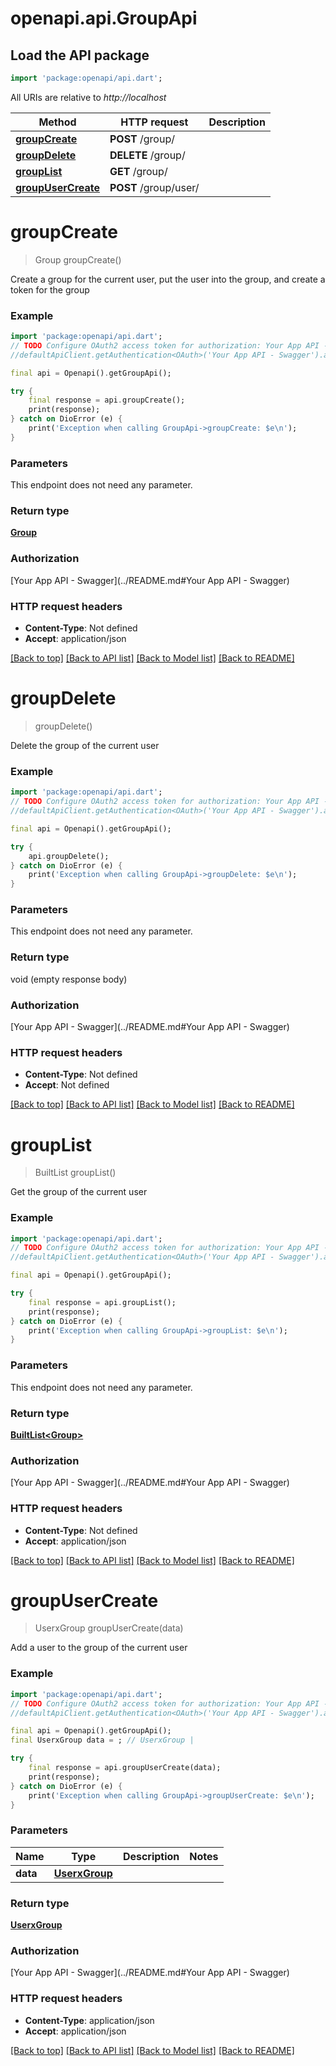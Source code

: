 # openapi.api.GroupApi

## Load the API package
```dart
import 'package:openapi/api.dart';
```

All URIs are relative to *http://localhost*

Method | HTTP request | Description
------------- | ------------- | -------------
[**groupCreate**](GroupApi.md#groupcreate) | **POST** /group/ | 
[**groupDelete**](GroupApi.md#groupdelete) | **DELETE** /group/ | 
[**groupList**](GroupApi.md#grouplist) | **GET** /group/ | 
[**groupUserCreate**](GroupApi.md#groupusercreate) | **POST** /group/user/ | 


# **groupCreate**
> Group groupCreate()



Create a group for the current user, put the user into the group, and create a token for the group

### Example
```dart
import 'package:openapi/api.dart';
// TODO Configure OAuth2 access token for authorization: Your App API - Swagger
//defaultApiClient.getAuthentication<OAuth>('Your App API - Swagger').accessToken = 'YOUR_ACCESS_TOKEN';

final api = Openapi().getGroupApi();

try {
    final response = api.groupCreate();
    print(response);
} catch on DioError (e) {
    print('Exception when calling GroupApi->groupCreate: $e\n');
}
```

### Parameters
This endpoint does not need any parameter.

### Return type

[**Group**](Group.md)

### Authorization

[Your App API - Swagger](../README.md#Your App API - Swagger)

### HTTP request headers

 - **Content-Type**: Not defined
 - **Accept**: application/json

[[Back to top]](#) [[Back to API list]](../README.md#documentation-for-api-endpoints) [[Back to Model list]](../README.md#documentation-for-models) [[Back to README]](../README.md)

# **groupDelete**
> groupDelete()



Delete the group of the current user

### Example
```dart
import 'package:openapi/api.dart';
// TODO Configure OAuth2 access token for authorization: Your App API - Swagger
//defaultApiClient.getAuthentication<OAuth>('Your App API - Swagger').accessToken = 'YOUR_ACCESS_TOKEN';

final api = Openapi().getGroupApi();

try {
    api.groupDelete();
} catch on DioError (e) {
    print('Exception when calling GroupApi->groupDelete: $e\n');
}
```

### Parameters
This endpoint does not need any parameter.

### Return type

void (empty response body)

### Authorization

[Your App API - Swagger](../README.md#Your App API - Swagger)

### HTTP request headers

 - **Content-Type**: Not defined
 - **Accept**: Not defined

[[Back to top]](#) [[Back to API list]](../README.md#documentation-for-api-endpoints) [[Back to Model list]](../README.md#documentation-for-models) [[Back to README]](../README.md)

# **groupList**
> BuiltList<Group> groupList()



Get the group of the current user

### Example
```dart
import 'package:openapi/api.dart';
// TODO Configure OAuth2 access token for authorization: Your App API - Swagger
//defaultApiClient.getAuthentication<OAuth>('Your App API - Swagger').accessToken = 'YOUR_ACCESS_TOKEN';

final api = Openapi().getGroupApi();

try {
    final response = api.groupList();
    print(response);
} catch on DioError (e) {
    print('Exception when calling GroupApi->groupList: $e\n');
}
```

### Parameters
This endpoint does not need any parameter.

### Return type

[**BuiltList&lt;Group&gt;**](Group.md)

### Authorization

[Your App API - Swagger](../README.md#Your App API - Swagger)

### HTTP request headers

 - **Content-Type**: Not defined
 - **Accept**: application/json

[[Back to top]](#) [[Back to API list]](../README.md#documentation-for-api-endpoints) [[Back to Model list]](../README.md#documentation-for-models) [[Back to README]](../README.md)

# **groupUserCreate**
> UserxGroup groupUserCreate(data)



Add a user to the group of the current user

### Example
```dart
import 'package:openapi/api.dart';
// TODO Configure OAuth2 access token for authorization: Your App API - Swagger
//defaultApiClient.getAuthentication<OAuth>('Your App API - Swagger').accessToken = 'YOUR_ACCESS_TOKEN';

final api = Openapi().getGroupApi();
final UserxGroup data = ; // UserxGroup | 

try {
    final response = api.groupUserCreate(data);
    print(response);
} catch on DioError (e) {
    print('Exception when calling GroupApi->groupUserCreate: $e\n');
}
```

### Parameters

Name | Type | Description  | Notes
------------- | ------------- | ------------- | -------------
 **data** | [**UserxGroup**](UserxGroup.md)|  | 

### Return type

[**UserxGroup**](UserxGroup.md)

### Authorization

[Your App API - Swagger](../README.md#Your App API - Swagger)

### HTTP request headers

 - **Content-Type**: application/json
 - **Accept**: application/json

[[Back to top]](#) [[Back to API list]](../README.md#documentation-for-api-endpoints) [[Back to Model list]](../README.md#documentation-for-models) [[Back to README]](../README.md)

